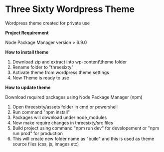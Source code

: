 # Three Sixty Wordpress Theme
Wordpress theme created for private use 

**Project Requirement**

Node Package Manager version > 6.9.0

**How to install theme**

1. Download zip and extract into wp-content\theme folder
2. Rename folder to "threesixty"
3. Activate theme from wordpress theme settings
4. Now Theme is ready to use

**How to update theme**

Download required packages using Node Package Manager (npm)

1. Open threesixty/assets folder in cmd or powershell
2. Run command "npm install"
3. Packages will download under node_modules
4. Now make require changes in threesixty/src files
5. Build project using command "npm run dev" for developement or "npm run prod" for production
6. This will create new folder name as "build" and this is used as theme source files (css, js, images etc)
